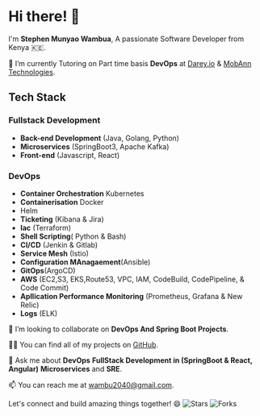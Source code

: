 # Hi there! 👋

I'm **Stephen Munyao Wambua**,
A passionate Software Developer from Kenya 🇰🇪.

🌱 I’m currently Tutoring on Part time basis  **DevOps** at [Darey.io](https://www.darey.io) & [MobAnn Technologies](https://mobanntechnologies.com/).

## Tech Stack
### Fullstack Development
- **Back-end Development** (Java, Golang, Python)
- **Microservices** (SpringBoot3, Apache Kafka)
- **Front-end** (Javascript, React)
### DevOps
- **Container Orchestration** Kubernetes
- **Containerisation** Docker
- Helm
- **Ticketing** (Kibana & Jira)
- **Iac** (Terraform)
- **Shell Scripting**( Python & Bash)
- **CI/CD** (Jenkin & Gitlab)
- **Service Mesh** (Istio)
- **Configuration MAnagaement**(Ansible)
- **GitOps**(ArgoCD)
- **AWS** (EC2,S3, EKS,Route53, VPC, IAM, CodeBuild, CodePipeline, & Code Commit)
- **Apllication Performance Monitoring** (Prometheus, Grafana & New Relic)
- **Logs** (ELK)
  

👯 I’m looking to collaborate on **DevOps And Spring Boot Projects**.

👨‍💻 You can find all of my projects on [GitHub](https://github.com/steve2030).

💬 Ask me about **DevOps** **FullStack Development in (SpringBoot & React, Angular)** **Microservices** and **SRE**.

📫 You can reach me at [wambu2040@gmail.com](mailto:wambu2040@gmail.com).

Let's connect and build amazing things together! 😄
![Stars](https://img.shields.io/github/stars/steve2030/AnimalFarm-SpringBoot-Backend-Api-)
![Forks](https://img.shields.io/github/forks/steve2030/AnimalFarm-SpringBoot-Backend-Api-)

